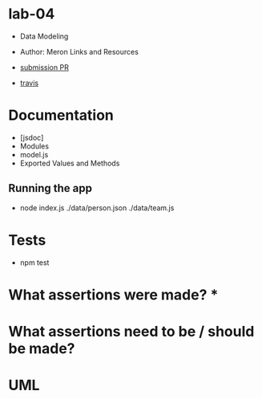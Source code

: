 # lab-04
* Data Modeling

* Author: Meron
Links and Resources
* [submission PR](https://github.com/meron-401n14/lab-04/pull/1)
* [travis](travis)
# Documentation
* [jsdoc]
* Modules
* model.js
* Exported Values and Methods

## Running the app
* node index.js ./data/person.json ./data/team.js
# Tests
* npm test
# What assertions were made? *
# What assertions need to be / should be made?
# UML